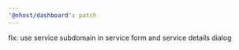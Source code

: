 ```yaml
---
'@nhost/dashboard': patch
---
```


fix: use service subdomain in service form and service details dialog
